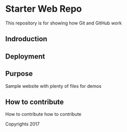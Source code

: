 # Starter Web Repo

This repository is for showing how Git and GitHub work

## Indroduction

## Deployment 

## Purpose

Sample website with plenty of files for demos


## How to contribute

How to contribute how to contribute

Copyrights 2017